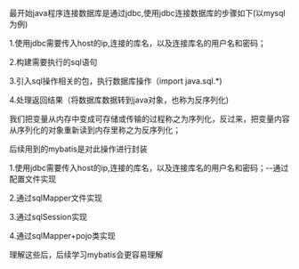 最开始java程序连接数据库是通过jdbc,使用jdbc连接数据库的步骤如下(以mysql为例)

1.使用jdbc需要传入host的ip,连接的库名，以及连接库名的用户名和密码；

2.构建需要执行的sql语句 

3.引入sql操作相关的包，执行数据库操作（import java.sql.*)

4.处理返回结果（将数据库数据转到java对象，也称为反序列化)


我们把变量从内存中变成可存储或传输的过程称之为序列化，反过来，把变量内容从序列化的对象重新读到内存里称之为反序列化；


后续用到的mybatis是对此操作进行封装

1.使用jdbc需要传入host的ip,连接的库名，以及连接库名的用户名和密码；--通过配置文件实现

2.通过sqlMapper文件实现

3.通过sqlSession实现

4.通过sqlMapper+pojo类实现

理解这些后，后续学习mybatis会更容易理解
